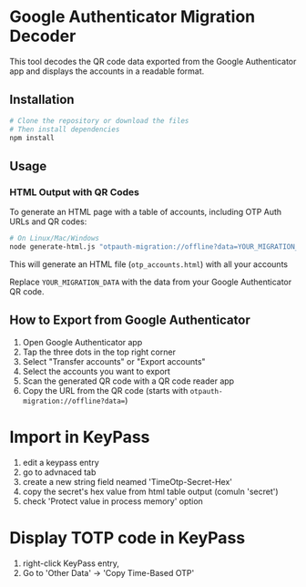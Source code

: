 # Google Authenticator Migration Decoder

This tool decodes the QR code data exported from the Google Authenticator app and displays the accounts in a readable format.

## Installation

```bash
# Clone the repository or download the files
# Then install dependencies
npm install
```

## Usage


### HTML Output with QR Codes

To generate an HTML page with a table of accounts, including OTP Auth URLs and QR codes:

```bash
# On Linux/Mac/Windows
node generate-html.js "otpauth-migration://offline?data=YOUR_MIGRATION_DATA"
```

This will generate an HTML file (`otp_accounts.html`) with all your accounts

Replace `YOUR_MIGRATION_DATA` with the data from your Google Authenticator QR code.

## How to Export from Google Authenticator

1. Open Google Authenticator app
2. Tap the three dots in the top right corner
3. Select "Transfer accounts" or "Export accounts"
4. Select the accounts you want to export
5. Scan the generated QR code with a QR code reader app
6. Copy the URL from the QR code (starts with `otpauth-migration://offline?data=`)

# Import in KeyPass

1. edit a keypass entry
2. go to advnaced tab
3. create a new string field neamed 'TimeOtp-Secret-Hex'
4. copy the secret's hex value from html table output (comuln 'secret')
5. check 'Protect value in process memory' option

# Display TOTP code in KeyPass
1. right-click KeyPass entry,
2. Go to 'Other Data' -> 'Copy Time-Based OTP'
